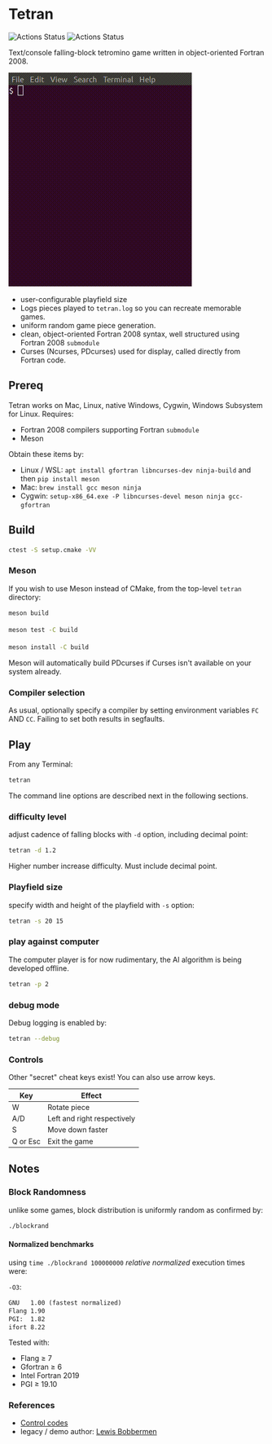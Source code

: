 # Tetran

![Actions Status](https://github.com/fortran-gaming/tetran/workflows/ci_meson/badge.svg)
![Actions Status](https://github.com/fortran-gaming/tetran/workflows/ci_cmake/badge.svg)

Text/console falling-block tetromino game written in object-oriented Fortran 2008.

![Tetran gameplay demo](doc/tetran.gif)

* user-configurable playfield size
* Logs pieces played to `tetran.log` so you can recreate memorable games.
* uniform random game piece generation.
* clean, object-oriented Fortran 2008 syntax, well structured using Fortran 2008 `submodule`
* Curses (Ncurses, PDcurses) used for display, called directly from Fortran code.

## Prereq

Tetran works on Mac, Linux, native Windows, Cygwin, Windows Subsystem for Linux.
Requires:

* Fortran 2008 compilers supporting Fortran `submodule`
* Meson

Obtain these items by:

* Linux / WSL: `apt install gfortran libncurses-dev ninja-build` and then `pip install meson`
* Mac: `brew install gcc meson ninja`
* Cygwin: `setup-x86_64.exe -P libncurses-devel meson ninja gcc-gfortran`

## Build

```sh
ctest -S setup.cmake -VV
```

### Meson

If you wish to use Meson instead of CMake, from the top-level `tetran` directory:

```bash
meson build

meson test -C build

meson install -C build
```

Meson will automatically build PDcurses if Curses isn't available on your system already.

### Compiler selection

As usual, optionally specify a compiler by setting environment variables `FC` AND `CC`.
Failing to set both results in segfaults.

## Play

From any Terminal:

```bash
tetran
```

The command line options are described next in the following sections.

### difficulty level

adjust cadence of falling blocks with `-d` option, including decimal point:

```bash
tetran -d 1.2
```

Higher number increase difficulty. Must include decimal point.

### Playfield size

specify width and height of the playfield with `-s` option:

```bash
tetran -s 20 15
```

### play against computer

The computer player is for now rudimentary, the AI algorithm is being developed offline.

```bash
tetran -p 2
```

### debug mode

Debug logging is enabled by:

```bash
tetran --debug
```

### Controls

Other "secret" cheat keys exist! You can also use arrow keys.

  Key      |  Effect
-----------|-----------------------------
  W        | Rotate piece
  A/D      | Left and right respectively
  S        | Move down faster
  Q or Esc | Exit the game

## Notes

### Block Randomness

unlike some games, block distribution is uniformly random as confirmed by:

```sh
./blockrand
```

#### Normalized benchmarks

using `time ./blockrand 100000000` *relative normalized* execution times were:

`-O3`:

    GNU   1.00 (fastest normalized)
    Flang 1.90
    PGI:  1.82
    ifort 8.22

Tested with:

* Flang &ge; 7
* Gfortran &ge; 6
* Intel Fortran 2019
* PGI &ge; 19.10

### References

* [Control codes](https://en.wikipedia.org/wiki/C0_and_C1_control_codes)
* legacy / demo author:   [Lewis Bobbermen](https://github.com/lewisjb)
